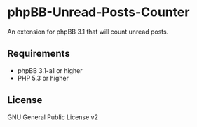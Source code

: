 phpBB-Unread-Posts-Counter
==========================

An extension for phpBB 3.1 that will count unread posts.

Requirements
------------

* phpBB 3.1-a1 or higher
* PHP 5.3 or higher

License
-------

GNU General Public License v2
